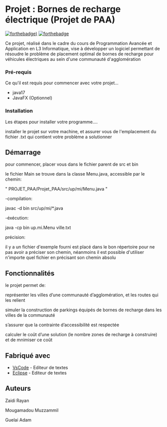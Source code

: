 # Projet : Bornes de recharge électrique (Projet de PAA)
[![forthebadge](https://forthebadge.com/images/badges/made-with-java.svg))](http://forthebadge.com)  [![forthebadge](https://forthebadge.com/images/badges/powered-by-coffee.svg)](http://forthebadge.com)

Ce projet, réalisé dans le cadre du cours de Programmation Avancée et Application en L3 Informatique, vise à développer un logiciel permettant de résoudre le problème de placement optimal de bornes de recharge pour véhicules électriques au sein d'une communauté d'agglomération

### Pré-requis

Ce qu'il est requis pour commencer avec votre projet...

- java17
- JavaFX (Optionnel)

### Installation

Les étapes pour installer votre programme....


installer le projet sur votre machine, et assurer vous de l'emplacement du fichier .txt qui contient votre problème a solutionner



## Démarrage

pour commencer, placer vous dans le fichier parent de src et bin

le fichier Main se trouve dans la classe Menu.java, accessible par le chemin:

" PROJET_PAA/Projet_PAA/src/up/mi/Menu.java "

-compilation:

javac -d bin src/up/mi/*.java

-éxécution:

java -cp bin up.mi.Menu ville.txt

précision:

il y a un fichier d'exemple fourni est placé dans le bon répertoire pour ne pas avoir a préciser son chemin, néanmoins il est possible d'utiliser n'importe quel fichier en précisant son chemin absolu

## Fonctionnalités

le projet permet de:

représenter les villes d’une communauté d’agglomération, et les routes qui les relient

simuler la construction de parkings équipés de bornes de recharge dans les villes de la
communauté

s’assurer que la contrainte d’accessibilité est respectée

calculer le coût d’une solution (le nombre zones de recharge à construire) et de mnimiser ce coût


## Fabriqué avec


* [VsCode](https://code.visualstudio.com/) - Editeur de textes
* [Eclipse](https://eclipseide.org) - Editeur de textes


## Auteurs
Zaidi Rayan

Mougamadou Muzzammil

Guelai Adam





